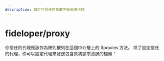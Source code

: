 ```yaml
---
description: 自訂可信任的負載平衡器或代理
---
```


# fideloper/proxy

你信任的代理應該作為陣列被列在這個中介層上的 $proxies 方法。 除了設定信任的代理，你可以設定代理來發送包含原初請求資訊的標頭：

